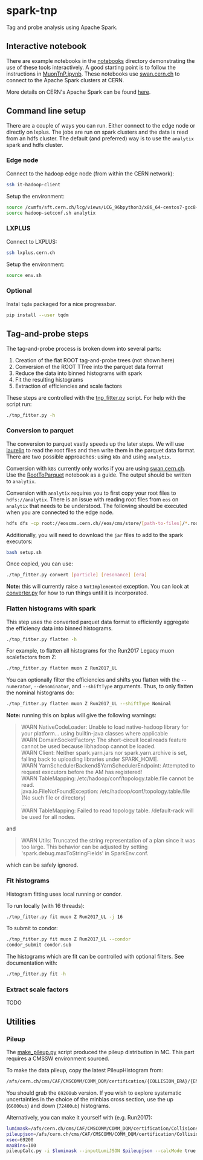 # spark-tnp
Tag and probe analysis using Apache Spark.

## Interactive notebook

There are example notebooks in the [notebooks](notebooks) directory demonstrating the use of these tools interactively.
A good starting point is to follow the instructions in [MuonTnP.ipynb](notebooks/MuonTnP.ipynb).
These notebooks use [swan.cern.ch](swan.cern.ch) to connect to the Apache Spark clusters at CERN.

More details on CERN's Apache Spark can be found [here](https://hadoop-user-guide.web.cern.ch/hadoop-user-guide/spark/Using_Spark_on_Hadoop.html).

## Command line setup

There are a couple of ways you can run. Either connect to the edge node or directly on lxplus.
The jobs are run on spark clusters and the data is read from an hdfs cluster.
The default (and preferred) way is to use the `analytix` spark and hdfs cluster.

### Edge node

Connect to the hadoop edge node (from within the CERN network):

```bash
ssh it-hadoop-client
```

Setup the environment:

```bash
source /cvmfs/sft.cern.ch/lcg/views/LCG_96bpython3/x86_64-centos7-gcc8-opt/setup.sh
source hadoop-setconf.sh analytix
```

### LXPLUS

Connect to LXPLUS:

```bash
ssh lxplus.cern.ch
```

Setup the environment:

```bash
source env.sh
```

### Optional

Instal `tqdm` packaged for a nice progressbar.

```bash
pip install --user tqdm
```

## Tag-and-probe steps

The tag-and-probe process is broken down into several parts:

1. Creation of the flat ROOT tag-and-probe trees (not shown here)
2. Conversion of the ROOT TTree into the parquet data format
3. Reduce the data into binned histograms with spark
4. Fit the resulting histograms
5. Extraction of efficiencies and scale factors

These steps are controlled with the [tnp_fitter.py](tnp_fiter.py) script.
For help with the script run:
```bash
./tnp_fitter.py -h
```

### Conversion to parquet

The conversion to parquet vastly speeds up the later steps.
We will use [laurelin](https://github.com/spark-root/laurelin) to
read the root files and then write them in the parquet data format.
There are two possible approaches: using `k8s` and using `analytix`.

Conversion with `k8s` currently only works if you are using [swan.cern.ch](swan.cern.ch).
Use the [RootToParquet](notebooks/RootToParquet.ipynb) notebook as a guide.
The output should be written to `analytix`.

Conversion with `analytix` requires you to first copy your root files
to `hdfs://analytix`. There is an issue with reading root files from `eos`
on `analytix` that needs to be understood.
The following should be executed when you are connected to the edge node.

```bash
hdfs dfs -cp root://eoscms.cern.ch//eos/cms/store/[path-to-files]/*.root hdfs://analytix/[path-to-out-dir]
```

Additionally, you will need to download the `jar` files to add
to the spark executors:

```bash
bash setup.sh
```

Once copied, you can use:

```bash
./tnp_fitter.py convert [particle] [resonance] [era]
```

**Note:** this will currently raise a `NotImplemented` exception.
You can look at [converter.py](converter.py) for how to run things
until it is incorporated.

### Flatten histograms with spark

This step uses the converted parquet data format to efficiently aggregate
the efficiency data into binned histograms.

```bash
./tnp_fitter.py flatten -h
```

For example, to flatten all histograms for the Run2017 Legacy muon scalefactors from Z:

```bash
./tnp_fitter.py flatten muon Z Run2017_UL
```

You can optionally filter the efficiencies and shifts you flatten with the `--numerator`,
`--denominator`, and `--shiftType` arguments. Thus, to only flatten the nominal histograms do:
```bash
./tnp_fitter.py flatten muon Z Run2017_UL --shiftType Nominal
```

**Note:** running this on lxplus will give the following warnings:

>WARN NativeCodeLoader: Unable to load native-hadoop library for your platform... using builtin-java classes where applicable  
>WARN DomainSocketFactory: The short-circuit local reads feature cannot be used because libhadoop cannot be loaded.  
>WARN Client: Neither spark.yarn.jars nor spark.yarn.archive is set, falling back to uploading libraries under SPARK_HOME.  
>WARN YarnSchedulerBackend$YarnSchedulerEndpoint: Attempted to request executors before the AM has registered!  
>WARN TableMapping: /etc/hadoop/conf/topology.table.file cannot be read.  
>java.io.FileNotFoundException: /etc/hadoop/conf/topology.table.file (No such file or directory)  
>...  
>WARN TableMapping: Failed to read topology table. /default-rack will be used for all nodes.  

and

>WARN Utils: Truncated the string representation of a plan since it was too large. This behavior can be adjusted by setting 'spark.debug.maxToStringFields' in SparkEnv.conf.  

which can be safely ignored.

### Fit histograms

Histogram fitting uses local running or condor.

To run locally (with 16 threads):
```bash
./tnp_fitter.py fit muon Z Run2017_UL -j 16
```

To submit to condor:
```bash
./tnp_fitter.py fit muon Z Run2017_UL --condor
condor_submit condor.sub
```

The histograms which are fit can be controlled with optional filters.
See documentation with:
```bash
./tnp_fitter.py fit -h
```

### Extract scale factors

TODO

## Utilities

### Pileup
The [make_pileup.py](make_pileup.py) script produced the pileup distribution in MC.
This part requires a CMSSW environment sourced.

To make the data pileup, copy the latest PileupHistogram from:
```bash
/afs/cern.ch/cms/CAF/CMSCOMM/COMM_DQM/certification/{COLLISION_ERA}/{ENERGY}/PileUp/PileupHistogram-{...}.root
```
You should grab the `69200ub` version. If you wish to explore systematic uncertainties
in the choice of the minbias cross section, use the up (`66000ub`) and down (`72400ub`) histograms.

Alternatively, you can make it yourself with (e.g. Run2017):
```bash
lumimask=/afs/cern.ch/cms/CAF/CMSCOMM/COMM_DQM/certification/Collisions17/13TeV/ReReco/Cert_294927-306462_13TeV_EOY2017ReReco_Collisions17_JSON.txt
pileupjson=/afs/cern.ch/cms/CAF/CMSCOMM/COMM_DQM/certification/Collisions17/13TeV/PileUp/pileup_latest.txt
xsec=69200
maxBins=100
pileupCalc.py -i $lumimask --inputLumiJSON $pileupjson --calcMode true  --minBiasXsec $xsec --maxPileupBin $maxBins --numPileupBins $maxBins pileup/data/Run2017.root
```
